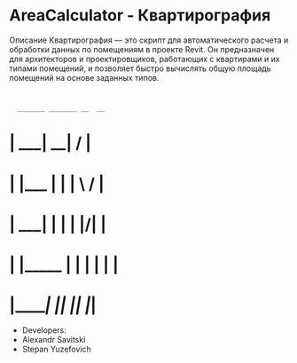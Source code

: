 # AreaCalculator - Квартирография 
Описание
Квартирография — это скрипт для автоматического расчета и обработки данных по помещениям в проекте Revit. Он предназначен для архитекторов и проектировщиков, работающих с квартирами и их типами помещений, и позволяет быстро вычислять общую площадь помещений на основе заданных типов.
#                                 
      _______ _______ __  __                
 #  |  _____|__   __|  \/  |           
 #  | |___     | |  | \  / | 
 #  |  ___|    | |  | |\/| |
 #  | |_____   | |  | |  | |
 #  |_______|  |_|  |_|  |_|
                
 + Developers:
 + Alexandr Savitski
 + Stepan Yuzefovich

